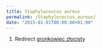 ```yaml
---
title: Staphylococcus aureus
permalink: /Staphylococcus_aureus/
date: "2015-01-01T00:00:00+01:00"
---
```


1.  Redirect [gronkowiec złocisty](/atopedia/gronkowiec_złocisty "wikilink")
